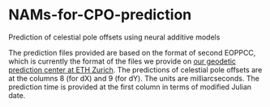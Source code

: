 # NAMs-for-CPO-prediction
Prediction of celestial pole offsets using neural additive models

The prediction files provided are based on the format of second EOPPCC, which is currently the format of the files we provide on [our geodetic prediction center at ETH Zurich](https://gpc.ethz.ch/EOP/).
The predictions of celestial pole offsets are at the columns 8 (for dX) and 9 (for dY). The units are milliarcseconds. The prediction time is provided at the first column in terms of modified Julian date.
